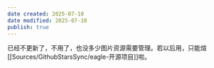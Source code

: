 ```yaml
---
date created: 2025-07-10
date modified: 2025-07-10
publish: true
---
```


已经不更新了，不用了，也没多少图片资源需要管理。若以后用，只能煊[[Sources/GithubStarsSync/eagle-开源项目]]啦。
